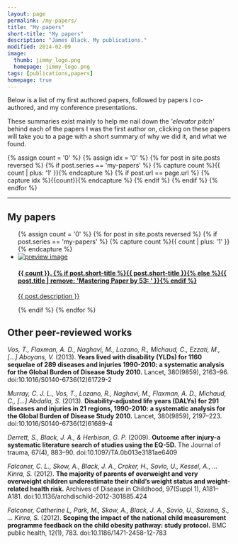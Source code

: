 ```yaml
---
layout: page
permalink: /my-papers/
title: "My papers"
short-title: "My papers"
description: "James Black. My publications."
modified: 2014-02-09
image: 
  thumb: jimmy_logo.png
  homepage: jimmy_logo.png
tags: [publications,papers]
homepage: true
---
```


Below is a list of my first authored papers, followed by papers I co-authored, and my
 conference presentations.
 
These summaries exist mainly to help me nail down the *'elevator pitch'* behind each of the papers I was the
 first author on, clicking on these papers will take you to a page with a short summary of
 why we did it, and what we found.

{% assign count = '0' %}
{% assign idx = '0' %}
{% for post in site.posts reversed %}
	{% if post.series == 'my-papers' %}
		{% capture count %}{{ count | plus: '1' }}{% endcapture %}
		{% if post.url == page.url %}
			{% capture idx %}{{count}}{% endcapture %}
		{% endif %}
	{% endif %}
{% endfor %}

<hr />
<h2>My papers</h2>
<ul class="unstyled-list">
{% assign count = '0' %}
{% for post in site.posts reversed %}
{% if post.series == 'my-papers' %}
{% capture count %}{{ count | plus: '1' }}{% endcapture %}
	<li>
		<a href="{{ site.url }}{{ post.url }}">
			<img src="{{ site.url }}/images/{{ post.image.thumb }}" class="preview" alt="preview image">
			<h4>{{ count }}. {% if post.short-title %}{{ post.short-title }}{% else %}{{ post.title | remove: 'Mastering Paper by 53: ' }}{% endif %}</h4>
			<p>{{ post.description }}</p>
		</a>
	</li>
{% endif %}
{% endfor %}
</ul>

## Other peer-reviewed works

*Vos, T., Flaxman, A. D., Naghavi, M., Lozano, R., Michaud, C., Ezzati, M., […] Aboyans, V.* 
(2013). 
**Years lived with disability (YLDs) for 1160 sequelae of 
289 diseases and injuries 1990-2010: a systematic analysis for the Global Burden of 
Disease Study 2010.** Lancet, 380(9859), 2163–96. doi:10.1016/S0140-6736(12)61729-2

*Murray, C. J. L., Vos, T., Lozano, R., Naghavi, M., Flaxman, A. D., Michaud, C., […] Abdalla, S.* 
(2013). 
**Disability-adjusted life years (DALYs) for 291 diseases and injuries in 21 regions, 
1990-2010: a systematic analysis for the Global Burden of Disease Study 2010.** 
Lancet, 380(9859), 2197–223. doi:10.1016/S0140-6736(12)61689-4

*Derrett, S., Black, J. A., & Herbison, G. P.* 
(2009). 
**Outcome after injury-a systematic literature search of studies using the EQ-5D.** 
The Journal of trauma, 67(4), 883–90. doi:10.1097/TA.0b013e3181ae6409

*Falconer, C. L., Skow, A., Black, J. A., Croker, H., Sovio, U., Kessel, A., … Kinra, S.* 
(2012). 
**The majority of parents of overweight and very overweight children underestimate 
their child’s weight status and weight-related health risk.** 
Archives of Disease in Childhood, 97(Suppl 1), 
A181–A181. doi:10.1136/archdischild-2012-301885.424

*Falconer, Catherine L, Park, M., Skow, A., Black, J. A., Sovio, U., Saxena, S., … Kinra, S.* 
(2012). 
**Scoping the impact of the national child measurement programme feedback on the 
child obesity pathway: study protocol.** 
BMC public health, 12(1), 783. doi:10.1186/1471-2458-12-783
